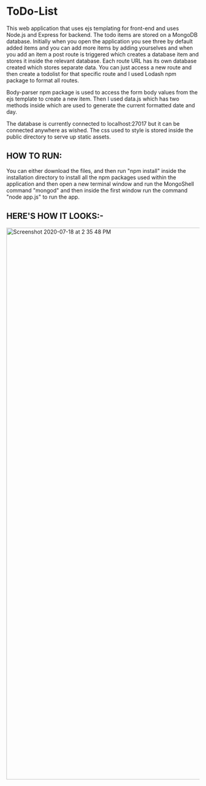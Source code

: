# ToDo-List

This web application that uses ejs templating for front-end and uses Node.js and Express for backend. The todo items are stored on a MongoDB database. Initially when you open the application you see three by default added items and you can add more items by adding yourselves and when you add an item a post route is triggered which creates a database item and stores it inside the relevant database. Each route URL has its own database created which stores separate data. You can just access a new route and then create a todolist for that specific route and I used Lodash npm package to format all routes.

Body-parser npm package is used to access the form body values from the ejs template to create a new item. Then I used data.js which has two methods inside which are used to generate the current formatted date and day.

The database is currently connected to localhost:27017 but it can be connected anywhere as wished. The css used to style is stored inside the public directory to serve up static assets.

## HOW TO RUN: 
You can either download the files, and then run "npm install" inside the installation directory to install all the npm packages used within the application and then open a new terminal window and run the MongoShell command "mongod" and then inside the first window run the command "node app.js" to run the app. 

## HERE'S HOW IT LOOKS:- 
<img width="1440" alt="Screenshot 2020-07-18 at 2 35 48 PM" src="https://user-images.githubusercontent.com/65245684/87850160-b8c59080-c90b-11ea-945d-3f913929fdc0.png">



